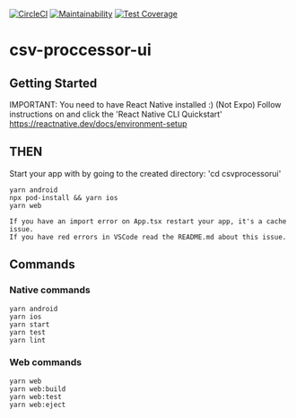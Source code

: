 [![CircleCI](https://circleci.com/gh/michaelhaydendeveloper/csv-proccessor-ui.svg?style=svg)](https://circleci.com/gh/michaelhaydendeveloper/csv-proccessor-ui)
[![Maintainability](https://api.codeclimate.com/v1/badges/dd08c00a0b58bc23a311/maintainability)](https://codeclimate.com/github/michaelhaydendeveloper/csv-proccessor-ui/maintainability)
[![Test Coverage](https://api.codeclimate.com/v1/badges/dd08c00a0b58bc23a311/test_coverage)](https://codeclimate.com/github/michaelhaydendeveloper/csv-proccessor-ui/test_coverage)
# csv-proccessor-ui
## Getting Started
IMPORTANT: You need to have React Native installed :) (Not Expo)
Follow instructions on and click the 'React Native CLI Quickstart'
https://reactnative.dev/docs/environment-setup

## THEN
  Start your app with by going to the created directory: 'cd csvprocessorui'

    yarn android
    npx pod-install && yarn ios
    yarn web

    If you have an import error on App.tsx restart your app, it's a cache issue.
    If you have red errors in VSCode read the README.md about this issue.

## Commands

### Native commands

```
yarn android
yarn ios
yarn start
yarn test
yarn lint
```

### Web commands

```
yarn web
yarn web:build
yarn web:test
yarn web:eject
```
